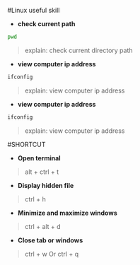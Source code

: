 #Linux useful skill
- **check current path**
```sh
pwd
```
>explain: check current directory path

- **view computer ip address**
```sh
ifconfig
```
>explain: view computer ip address


- **view computer ip address**
```sh
ifconfig
```
>explain: view computer ip address


#SHORTCUT
- **Open terminal**
> alt + ctrl + t

- **Display hidden file**
> ctrl + h

- **Minimize and maximize windows**
> ctrl + alt + d

- **Close tab or windows**
> ctrl + w   Or    ctrl + q